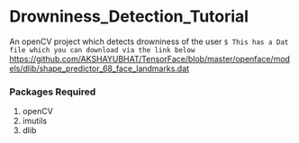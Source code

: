 # Drowniness_Detection_Tutorial
An openCV project which detects drowniness of the user
`
$ This has a Dat file which you can download via the link below
`
https://github.com/AKSHAYUBHAT/TensorFace/blob/master/openface/models/dlib/shape_predictor_68_face_landmarks.dat

### Packages Required
1. openCV
2. imutils
3. dlib
